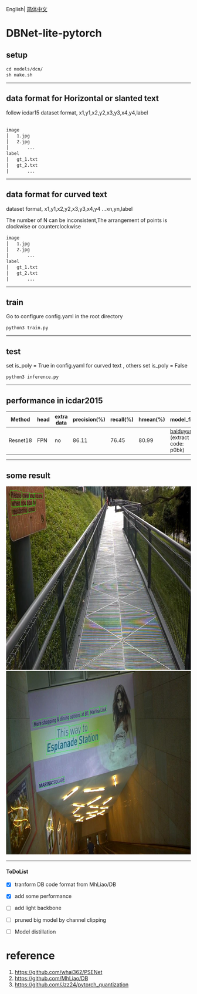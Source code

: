 English| [简体中文](README.md)

# DBNet-lite-pytorch

## setup

```
cd models/dcn/
sh make.sh
```

***

## data format for Horizontal or slanted text

follow icdar15 dataset format, x1,y1,x2,y2,x3,y3,x4,y4,label
```

image
│   1.jpg
│   2.jpg   
│		...
label
│   gt_1.txt
│   gt_2.txt
|		...
```
***

## data format for curved text

dataset format, x1,y1,x2,y2,x3,y3,x4,y4 ...xn,yn,label 

The number of N can be inconsistent,The arrangement of points is clockwise or counterclockwise

```
image
│   1.jpg
│   2.jpg   
│		...
label
│   gt_1.txt
│   gt_2.txt
|		...
```

***


## train 

Go to configure config.yaml in the root directory

```
python3 train.py 
```
***


## test

set is_poly = True in config.yaml for curved text , others set is_poly = False

```
python3 inference.py
```
***


## performance in icdar2015

|Method| head|extra data|precision(%)| recall(%)  |   hmean(%)|model_file|
| - | - | - | - | - | - |- |
| Resnet18|FPN|no|86.11|   76.45|  80.99|[baiduyun](https://pan.baidu.com/s/1wmbGMoluWlZ97LCqOnwjOg) (extract code: p0bk)|
***
## some result
<img src="./show/1.jpg" width=800 height=500 />     
<img src="./show/2.jpg" width=800 height=500 />

***

#### ToDoList
- [x] tranform DB code format from MhLiao/DB
- [x] add some performance
- [ ] add light backbone
- [ ] pruned big model by channel clipping
- [ ] Model distillation




# reference

 1. https://github.com/whai362/PSENet
 2. https://github.com/MhLiao/DB
 3. https://github.com/Jzz24/pytorch_quantization


